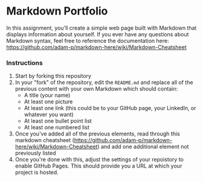 # Markdown Portfolio
In this assignment, you'll create a simple web page built with Markdown that displays information about yourself.
If you ever have any questions about Markdown syntax, feel free to reference the documentation here: https://github.com/adam-p/markdown-here/wiki/Markdown-Cheatsheet
### Instructions
1. Start by forking this repository
1. In your "fork" of the repository, edit the `README.md` and replace all of the previous content with your own Markdown which should contain:
    * A title (your name)
    * At least one picture
    * At least one link (this could be to your GitHub page, your LinkedIn, or whatever you want)
    * At least one bullet point list
    * At least one numbered list
1. Once you've added all of the previous elements, read through this markdown cheatsheet (https://github.com/adam-p/markdown-here/wiki/Markdown-Cheatsheet) and add one additional element not previously listed
1. Once you're done with this, adjust the settings of your repoistory to enable GitHub Pages. This should provide you a URL at which your project is hosted.
